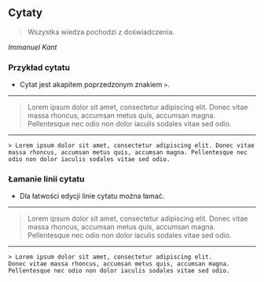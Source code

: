 ## Cytaty
> Wszystka wiedza pochodzi z doświadczenia.

_Immanuel Kant_


### Przykład cytatu
* Cytat jest akapitem poprzedzonym znakiem `>`.

---
> Lorem ipsum dolor sit amet, consectetur adipiscing elit. Donec vitae massa rhoncus, accumsan metus quis, accumsan magna. Pellentesque nec odio non dolor iaculis sodales vitae sed odio.

---
```
> Lorem ipsum dolor sit amet, consectetur adipiscing elit. Donec vitae massa rhoncus, accumsan metus quis, accumsan magna. Pellentesque nec odio non dolor iaculis sodales vitae sed odio.
```


### Łamanie linii cytatu
* Dla łatwości edycji linie cytatu można łamać.

---
> Lorem ipsum dolor sit amet, consectetur adipiscing elit.
Donec vitae massa rhoncus, accumsan metus quis, accumsan magna.
Pellentesque nec odio non dolor iaculis sodales vitae sed odio.

---
```
> Lorem ipsum dolor sit amet, consectetur adipiscing elit.
Donec vitae massa rhoncus, accumsan metus quis, accumsan magna.
Pellentesque nec odio non dolor iaculis sodales vitae sed odio.
```